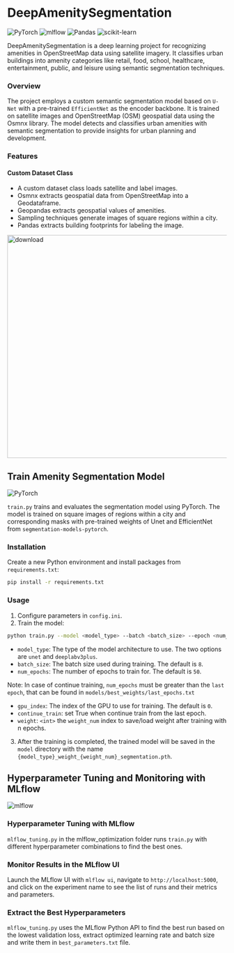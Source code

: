 # DeepAmenitySegmentation
![PyTorch](https://img.shields.io/badge/PyTorch-%23EE4C2C.svg?style=for-the-badge&logo=PyTorch&logoColor=white)
![mlflow](https://img.shields.io/badge/mlflow-%23d9ead3.svg?style=for-the-badge&logo=numpy&logoColor=blue)
![Pandas](https://img.shields.io/badge/pandas-%23150458.svg?style=for-the-badge&logo=pandas&logoColor=white)
![scikit-learn](https://img.shields.io/badge/scikit--learn-%23F7931E.svg?style=for-the-badge&logo=scikit-learn&logoColor=white)

DeepAmenitySegmentation is a deep learning project for recognizing amenities in OpenStreetMap data using satellite imagery. It classifies urban buildings into amenity categories like retail, food, school, healthcare, entertainment, public, and leisure using semantic segmentation techniques.

### Overview
The project employs a custom semantic segmentation model based on `U-Net` with a pre-trained `EfficientNet` as the encoder backbone. It is trained on satellite images and OpenStreetMap (OSM) geospatial data using the Osmnx library. The model detects and classifies urban amenities with semantic segmentation to provide insights for urban planning and development.

### Features
#### Custom Dataset Class
- A custom dataset class loads satellite and label images.
- Osmnx extracts geospatial data from OpenStreetMap into a Geodataframe.
- Geopandas extracts geospatial values of amenities.
- Sampling techniques generate images of square regions within a city.
- Pandas extracts building footprints for labeling the image.

<img src="https://user-images.githubusercontent.com/92146886/219333765-b746ee07-e997-42bd-b49d-64c31464274a.png" alt="download" style="width:512px;">

## Train Amenity Segmentation Model
![PyTorch](https://img.shields.io/badge/PyTorch-%23EE4C2C.svg?style=for-the-badge&logo=PyTorch&logoColor=white)

`train.py` trains and evaluates the segmentation model using PyTorch. The model is trained on square images of regions within a city and corresponding masks with pre-trained weights of Unet and EfficientNet from `segmentation-models-pytorch`.

### Installation

Create a new Python environment and install packages from `requirements.txt`:

```bash
pip install -r requirements.txt
```

### Usage

1. Configure parameters in `config.ini`.
2. Train the model:

```bash
python train.py --model <model_type> --batch <batch_size> --epoch <num_epochs> --gpu <gpu_index>  --continue_train <True/False> --weight <weight_num>
```
- `model_type`: The type of the model architecture to use. The two options are `unet` and `deeplabv3plus`.
- `batch_size`: The batch size used during training. The default is `8`.
- `num_epochs`: The number of epochs to train for. The default is `50`. 

Note: In case of continue training, `num_epochs` must be greater than the `last epoch`, that can be found in `models/best_weights/last_epochs.txt`
- `gpu_index`: The index of the GPU to use for training. The default is `0`.
- `continue_train`: set True when continue train from the last epoch.
- `weight`: `<int>` the `weight_num` index to save/load weight after training with n epochs.

3. After the training is completed, the trained model will be saved in the `model` directory with the name `{model_type}_weight_{weight_num}_segmentation.pth`.


## Hyperparameter Tuning and Monitoring with MLflow 
![mlflow](https://img.shields.io/badge/mlflow-%23d9ead3.svg?style=for-the-badge&logo=numpy&logoColor=blue)

### Hyperparameter Tuning with MLflow
`mlflow_tuning.py` in the mlflow_optimization folder runs `train.py` with different hyperparameter combinations to find the best ones.

### Monitor Results in the MLflow UI
Launch the MLflow UI with `mlflow ui`, navigate to `http://localhost:5000`, and click on the experiment name to see the list of runs and their metrics and parameters.

### Extract the Best Hyperparameters
`mlflow_tuning.py` uses the MLflow Python API to find the best run based on the lowest validation loss, extract optimized learning rate and batch size and write them in `best_parameters.txt` file.
